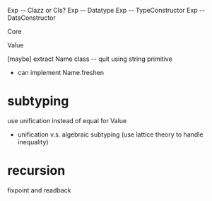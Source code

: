 Exp -- Clazz or Cls?
Exp -- Datatype
Exp -- TypeConstructor
Exp -- DataConstructor

Core

Value

[maybe] extract Name class -- quit using string primitive

- can implement Name.freshen

# subtyping

use unification instead of equal for Value

- unification v.s. algebraic subtyping (use lattice theory to handle inequality)

# recursion

fixpoint and readback
